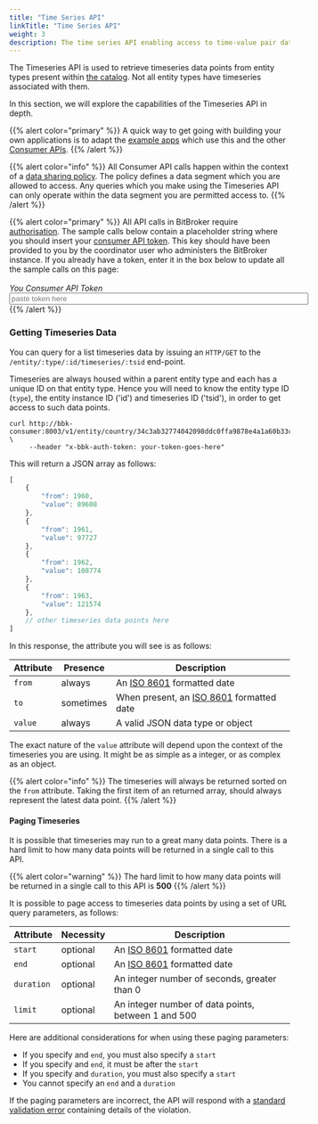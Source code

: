 ```yaml
---
title: "Time Series API"
linkTitle: "Time Series API"
weight: 3
description: The time series API enabling access to time-value pair datasets within entity instances
---
```


The Timeseries API is used to retrieve timeseries data points from entity types present within [the catalog](/docs/concepts/catalog/). Not all entity types have timeseries associated with them.

In this section, we will explore the capabilities of the Timeseries API in depth.

{{% alert color="primary" %}}
A quick way to get going with building your own applications is to adapt the [example apps](/docs/examples/applications/) which use this and the other [Consumer APIs](/docs/consumer/).
{{% /alert %}}

{{% alert color="info" %}}
All Consumer API calls happen within the context of a [data sharing policy](/docs/concepts/policy/). The policy defines a data segment which you are allowed to access. Any queries which you make using the Timeseries API can only operate within the data segment you are permitted access to.
{{% /alert %}}

{{% alert color="primary" %}}
All API calls in BitBroker require [authorisation](/docs/api-principles/authorisation/). The sample calls below contain a placeholder string where you should insert your [consumer API token](/docs/api-principles/authorisation/#obtaining-a-consumer-key). This key should have been provided to you by the coordinator user who administers the BitBroker instance. If you already have a token, enter it in the box below to update all the sample calls on this page:<br/><br/>_You Consumer API Token_<br/><input id="access-token" type="text" size="64" placeholder="paste token here">
{{% /alert %}}

### Getting Timeseries Data

You can query for a list timeseries data by issuing an `HTTP/GET` to the `/entity/:type/:id/timeseries/:tsid` end-point.

Timeseries are always housed within a parent entity type and each has a unique ID on that entity type. Hence you will need to know the entity type ID (`type`), the entity instance ID ('id') and timeseries ID ('tsid'), in order to get access to such data points.

```shell
curl http://bbk-consumer:8003/v1/entity/country/34c3ab32774042098ddc0ffa9878e4a1a60b33c0/timeseries/population \
     --header "x-bbk-auth-token: your-token-goes-here"
```

This will return a JSON array as follows:

```js
[
    {
        "from": 1960,
        "value": 89608
    },
    {
        "from": 1961,
        "value": 97727
    },
    {
        "from": 1962,
        "value": 108774
    },
    {
        "from": 1963,
        "value": 121574
    },
    // other timeseries data points here
]
```

In this response, the attribute you will see is as follows:

Attribute | Presence | Description
--- | --- | ---
`from` | <div class="stamp">always</div> | An [ISO 8601](https://en.wikipedia.org/wiki/ISO_8601) formatted date
`to` | <div class="stamp">sometimes</div> | When present, an [ISO 8601](https://en.wikipedia.org/wiki/ISO_8601) formatted date
`value` | <div class="stamp">always</div> | A valid JSON data type or object

The exact nature of the `value` attribute will depend upon the context of the timeseries you are using. It might be as simple as a integer, or as complex as an object.

{{% alert color="info" %}}
The timeseries will always be returned sorted on the `from` attribute. Taking the first item of an returned array, should always represent the latest data point.
{{% /alert %}}

#### Paging Timeseries

It is possible that timeseries may run to a great many data points. There is a hard limit to how many data points will be returned in a single call to this API.

{{% alert color="warning" %}}
The hard limit to how many data points will be returned in a single call to this API is __500__
{{% /alert %}}

It is possible to page access to timeseries data points by using a set of URL query parameters, as follows:

Attribute | Necessity | Description
--- | --- | ---
`start` | <div class="stamp">optional</div> | An [ISO 8601](https://en.wikipedia.org/wiki/ISO_8601) formatted date
`end` | <div class="stamp">optional</div> | An [ISO 8601](https://en.wikipedia.org/wiki/ISO_8601) formatted date
`duration` | <div class="stamp">optional</div> | An integer number of seconds, greater than 0
`limit` | <div class="stamp">optional</div> | An integer number of data points, between 1 and 500

Here are additional considerations for when using these paging parameters:

* If you specify and `end`, you must also specify a `start`
* If you specify and `end`, it must be after the `start`
* If you specify and `duration`, you must also specify a `start`
* You cannot specify an `end` and a `duration`

If the paging parameters are incorrect, the API will respond with a [standard validation error](/docs/api-principles/errors/#validation-error-format) containing details of the violation.
